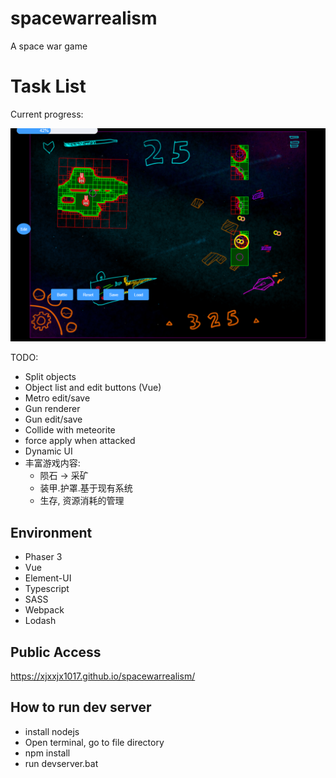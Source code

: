# spacewarrealism
A space war game

# Task List

Current progress:

![Progress](/assets/spec/2019-09-02.19-17-57.png "Progress")

TODO:
* Split objects
* Object list and edit buttons (Vue)
* Metro edit/save
* Gun renderer
* Gun edit/save
* Collide with meteorite
* force apply when attacked
* Dynamic UI
* 丰富游戏内容:
	* 陨石 -> 采矿
	* 装甲.护罩.基于现有系统
	* 生存, 资源消耗的管理

## Environment

* Phaser 3 		
* Vue
* Element-UI
* Typescript 	
* SASS	
* Webpack 			
* Lodash

## Public Access
https://xjxxjx1017.github.io/spacewarrealism/

## How to run dev server

* install nodejs
* Open terminal, go to file directory
* npm install
* run devserver.bat
